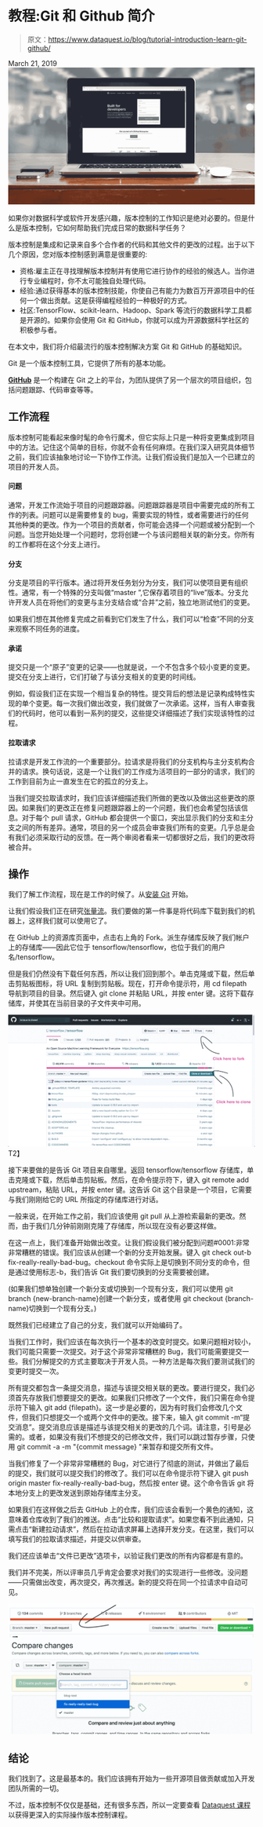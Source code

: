 # 教程:Git 和 Github 简介

> 原文：<https://www.dataquest.io/blog/tutorial-introduction-learn-git-github/>

March 21, 2019![learn-git-github](img/88903e4179c427733e15877552b743b1.png)

如果你对数据科学或软件开发感兴趣，版本控制的工作知识是绝对必要的。但是什么是版本控制，它如何帮助我们完成日常的数据科学任务？

版本控制是集成和记录来自多个合作者的代码和其他文件的更改的过程。出于以下几个原因，您对版本控制感到满意是很重要的:

*   资格:雇主正在寻找理解版本控制并有使用它进行协作的经验的候选人。当你进行专业编程时，你不太可能独自处理代码。
*   经验:通过获得基本的版本控制技能，你使自己有能力为数百万开源项目中的任何一个做出贡献。这是获得编程经验的一种极好的方式。
*   社区:TensorFlow、scikit-learn、Hadoop、Spark 等流行的数据科学工具都是开源的。如果你会使用 Git 和 GitHub，你就可以成为开源数据科学社区的积极参与者。

在本文中，我们将介绍最流行的版本控制解决方案 Git 和 GitHub 的基础知识。

Git 是一个版本控制工具，它提供了所有的基本功能。

[**GitHub**](https://github.com) 是一个构建在 Git 之上的平台，为团队提供了另一个层次的项目组织，包括问题跟踪、代码审查等等。

## 工作流程

版本控制可能看起来像时髦的命令行魔术，但它实际上只是一种将变更集成到项目中的方法。记住这个简单的目标，你就不会有任何麻烦。在我们深入研究具体细节之前，我们应该抽象地讨论一下协作工作流。让我们假设我们是加入一个已建立的项目的开发人员。

#### 问题

通常，开发工作流始于项目的问题跟踪器。问题跟踪器是项目中需要完成的所有工作的列表。问题可以是需要修复的 bug，需要实现的特性，或者需要进行的任何其他种类的更改。作为一个项目的贡献者，你可能会选择一个问题或被分配到一个问题。当您开始处理一个问题时，您将创建一个与该问题相关联的新分支。你所有的工作都将在这个分支上进行。

#### 分支

分支是项目的平行版本。通过将开发任务划分为分支，我们可以使项目更有组织性。通常，有一个特殊的分支叫做“master ”,它保存着项目的“live”版本。分支允许开发人员在将他们的变更与主分支结合或“合并”之前，独立地测试他们的变更。

如果我们想在其他修复完成之前看到它们发生了什么，我们可以“检查”不同的分支来观察不同任务的进度。

#### 承诺

提交只是一个“原子”变更的记录——也就是说，一个不包含多个较小变更的变更。提交在分支上进行，它们打破了与该分支相关的变更的时间线。

例如，假设我们正在实现一个相当复杂的特性。提交背后的想法是记录构成特性实现的单个变更。每一次我们做出改变，我们就做了一次承诺。这样，当有人审查我们的代码时，他可以看到一系列的提交，这些提交详细描述了我们实现该特性的过程。​

#### 拉取请求

拉请求是开发工作流的一个重要部分。拉请求是将我们的分支机构与主分支机构合并的请求。换句话说，这是一个让我们的工作成为活项目的一部分的请求，我们的工作到目前为止一直发生在它的孤立的分支上。

当我们提交拉取请求时，我们应该详细描述我们所做的更改以及做出这些更改的原因。如果我们的更改正在修复问题跟踪器上的一个问题，我们也会希望包括该信息。对于每个 pull 请求，GitHub 都会提供一个窗口，突出显示我们的分支和主分支之间的所有差异。通常，项目的另一个成员会审查我们所有的变更。几乎总是会有我们必须采取行动的反馈。在一两个审阅者看来一切都很好之后，我们的更改将被合并。

## 操作

我们了解工作流程，现在是工作的时候了。从[安装 Git](https://git-scm.com/downloads) 开始。

让我们假设我们正在研究[张量流](https://github.com/tensorflow/tensorflow)。我们要做的第一件事是将代码库下载到我们的机器上，这样我们就可以使用它了。

在 GitHub 上的资源库页面中，点击右上角的 Fork。派生存储库反映了我们帐户上的存储库——因此它位于 tensorflow/tensorflow，也位于我们的用户名/tensorflow。

但是我们仍然没有下载任何东西，所以让我们回到那个。单击克隆或下载，然后单击剪贴板图标，将 URL 复制到剪贴板。现在，打开命令提示符，用 cd filepath 导航到项目的目录。然后键入 git clone 并粘贴 URL，并按 enter 键。这将下载存储库，并使其在当前目录的子文件夹中可用。

![git-github-screen-1](img/0d7b30b92b04c97d367ba4d7b56a0332.png "git-github-screen-1")T2】

接下来要做的是告诉 Git 项目来自哪里。返回 tensorflow/tensorflow 存储库，单击克隆或下载，然后单击剪贴板。然后，在命令提示符下，键入 git remote add upstream，粘贴 URL，并按 enter 键。这告诉 Git 这个目录是一个项目，它需要与我们刚刚给它的 URL 所指定的存储库进行对话。

一般来说，在开始工作之前，我们应该使用 git pull 从上游检索最新的更改。然而，由于我们几分钟前刚刚克隆了存储库，所以现在没有必要这样做。

在这一点上，我们准备开始做出改变。让我们假设我们被分配到问题#0001:非常非常糟糕的错误。我们应该从创建一个新的分支开始发展。键入 git check out-b fix-really-really-bad-bug。checkout 命令实际上是切换到不同分支的命令，但是通过使用标志-b，我们告诉 Git 我们要切换到的分支需要被创建。​

(如果我们想单独创建一个新分支或切换到一个现有分支，我们可以使用 git branch {new-branch-name}创建一个新分支，或者使用 git checkout {branch-name}切换到一个现有分支。)

既然我们已经建立了自己的分支，我们就可以开始编码了。

当我们工作时，我们应该在每次执行一个基本的改变时提交。如果问题相对较小，我们可能只需要一次提交。对于这个非常非常糟糕的 Bug，我们可能需要提交一些。我们分解提交的方式主要取决于开发人员。一种方法是每次我们要测试我们的变更时提交一次。

所有提交都包含一条提交消息，描述与该提交相关联的更改。要进行提交，我们必须首先存放我们想要提交的更改。如果我们只修改了一个文件，我们只需在命令提示符下输入 git add {filepath}。这一步是必要的，因为有时我们会修改几个文件，但我们只想提交一个或两个文件中的更改。接下来，输入 git commit -m“提交消息”。提交消息应该是描述与该提交相关的更改的几个词。请注意，引号是必需的。或者，如果没有我们不想提交的已修改文件，我们可以跳过暂存步骤，只使用 git commit -a -m "{commit message} "来暂存和提交所有文件。

当我们修复了一个非常非常糟糕的 Bug，对它进行了彻底的测试，并做出了最后的提交，我们就可以提交我们的修改了。我们可以在命令提示符下键入 git push origin master fix-really-really-bad-bug，然后按 enter 键。这个命令告诉 git 将本地分支上的更改发送到原始存储库主分支。

如果我们在这样做之后去 GitHub 上的仓库，我们应该会看到一个黄色的通知，这意味着仓库收到了我们的推送。点击“比较和提取请求”。如果您看不到此通知，只需点击“新建拉动请求”，然后在拉动请求屏幕上选择开发分支。在这里，我们可以填写我们的拉取请求描述，并提交以供审查。

我们还应该单击“文件已更改”选项卡，以验证我们更改的所有内容都是有意的。

我们并不完美，所以评审员几乎肯定会要求对我们的实现进行一些修改。没问题——只需做出改变，再次提交，再次推送。新的提交将在同一个拉请求中自动可见。

![git-github-screen-2](img/c1452f29cce655844f63c90a6ae7ff73.png "git-github-screen-2")   ![git-github-screen-3](img/219a41035b8d90067bbfe38d35d25f4e.png "git-github-screen-3")

## 结论

我们找到了。这是最基本的。我们应该拥有开始为一些开源项目做贡献或加入开发团队所需的一切。

不过，版本控制不仅仅是基础，还有很多东西，所以一定要查看 [Dataquest 课程](https://www.dataquest.io/course/git-and-vcs)以获得更深入的实际操作版本控制课程。
